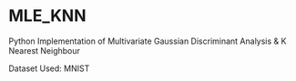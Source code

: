 # MLE_KNN
Python Implementation of Multivariate Gaussian Discriminant Analysis &amp; K Nearest Neighbour

Dataset Used: MNIST
